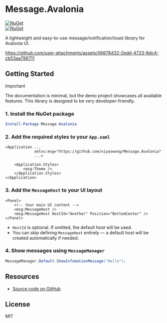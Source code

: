 # Message.Avalonia

[![NuGet](https://img.shields.io/nuget/v/Message.Avalonia.svg)](https://www.nuget.org/packages/Message.Avalonia)  
[![NuGet](https://img.shields.io/nuget/dt/Message.Avalonia.svg)](https://www.nuget.org/packages/Message.Avalonia)

A lightweight and easy-to-use message/notification/toast library for Avalonia UI.

https://github.com/user-attachments/assets/06678432-2edd-4723-8dc4-cb53aa796711

## Getting Started

> [!Important]
> The documentation is minimal, but the demo project showcases all available features. This library is designed to be
> very developer-friendly.

### 1. Install the NuGet package

```powershell
Install-Package Message.Avalonia
```

### 2. Add the required styles to your `App.xaml`

```xaml
<Application ...
             xmlns:msg="https://github.com/xiyaowong/Message.Avalonia"
             ...>

    <Application.Styles>
        <msg:Theme />
    </Application.Styles>
</Application>
```

### 3. Add the `MessageHost` to your UI layout

```xaml
<Panel>
    <!-- Your main UI content -->
    <msg:MessageHost />
    <msg:MessageHost HostId="Another" Position="BottomCenter" />
</Panel>
```

- `HostId` is optional. If omitted, the default host will be used.
- You can skip defining `MessageHost` entirely — a default host will be created automatically if needed.

### 4. Show messages using `MessageManager`

```csharp
MessageManager.Default.ShowInfomationMessage("Hello");
```

## Resources

- [Source code on GitHub](https://github.com/xiyaowong/Message.Avalonia)

## License

MIT
